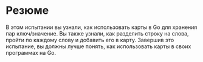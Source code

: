 # Резюме

В этом испытании вы узнали, как использовать карты в Go для хранения пар ключ/значение. Вы также узнали, как разделить строку на слова, пройти по каждому слову и добавить его в карту. Завершив это испытание, вы должны лучше понять, как использовать карты в своих программах на Go.
